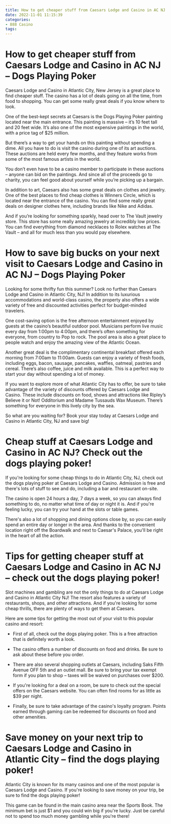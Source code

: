 ```yaml
---
title: How to get cheaper stuff from Caesars Lodge and Casino in AC NJ – Dogs Playing Poker
date: 2022-11-01 11:15:39
categories:
- 888 Casino
tags:
---
```



#  How to get cheaper stuff from Caesars Lodge and Casino in AC NJ – Dogs Playing Poker

Caesars Lodge and Casino in Atlantic City, New Jersey is a great place to find cheaper stuff. The casino has a lot of deals going on all the time, from food to shopping. You can get some really great deals if you know where to look.

One of the best-kept secrets at Caesars is the Dogs Playing Poker painting located near the main entrance. This painting is massive – it’s 10 feet tall and 20 feet wide. It’s also one of the most expensive paintings in the world, with a price tag of $25 million.

But there’s a way to get your hands on this painting without spending a dime. All you have to do is visit the casino during one of its art auctions. These auctions are held every few months, and they feature works from some of the most famous artists in the world.

You don’t even have to be a casino member to participate in these auctions – anyone can bid on the paintings. And since all of the proceeds go to charity, you can feel good about yourself while you’re picking up a bargain.

In addition to art, Caesars also has some great deals on clothes and jewelry. One of the best places to find cheap clothes is Winners Circle, which is located near the entrance of the casino. You can find some really great deals on designer clothes here, including brands like Nike and Adidas.

And if you’re looking for something sparkly, head over to The Vault jewelry store. This store has some really amazing jewelry at incredibly low prices. You can find everything from diamond necklaces to Rolex watches at The Vault – and all for much less than you would pay elsewhere.

#  How to save big bucks on your next visit to Caesars Lodge and Casino in AC NJ – Dogs Playing Poker

Looking for some thrifty fun this summer? Look no further than Caesars Lodge and Casino in Atlantic City, NJ! In addition to its luxurious accommodations and world-class casino, the property also offers a wide variety of free and discounted activities perfect for budget-minded travelers.

One cost-saving option is the free afternoon entertainment enjoyed by guests at the casino’s beautiful outdoor pool. Musicians perform live music every day from 1:00pm to 4:00pm, and there’s often something for everyone, from country to Pop to rock. The pool area is also a great place to people watch and enjoy the amazing view of the Atlantic Ocean.

Another great deal is the complimentary continental breakfast offered each morning from 7:00am to 11:00am. Guests can enjoy a variety of fresh foods, including eggs, bacon, sausage, pancakes, waffles, oatmeal, pastries and cereal. There’s also coffee, juice and milk available. This is a perfect way to start your day without spending a lot of money.

If you want to explore more of what Atlantic City has to offer, be sure to take advantage of the variety of discounts offered by Caesars Lodge and Casino. These include discounts on food, shows and attractions like Ripley’s Believe it or Not! Odditorium and Madame Tussauds Wax Museum. There’s something for everyone in this lively city by the sea.

So what are you waiting for? Book your stay today at Caesars Lodge and Casino in Atlantic City, NJ and save big!

#  Cheap stuff at Caesars Lodge and Casino in AC NJ? Check out the dogs playing poker!

If you're looking for some cheap things to do in Atlantic City, NJ, check out the dogs playing poker at Caesars Lodge and Casino. Admission is free and there's lots of stuff to see and do, including a bar and restaurant on-site.

The casino is open 24 hours a day, 7 days a week, so you can always find something to do, no matter what time of day or night it is. And if you're feeling lucky, you can try your hand at the slots or table games.

There's also a lot of shopping and dining options close by, so you can easily spend an entire day or longer in the area. And thanks to the convenient location right off the Boardwalk and next to Caesar's Palace, you'll be right in the heart of all the action.

#  Tips for getting cheaper stuff at Caesars Lodge and Casino in AC NJ – check out the dogs playing poker!

Slot machines and gambling are not the only things to do at Caesars Lodge and Casino in Atlantic City NJ! The resort also features a variety of restaurants, shops, and other attractions. And if you're looking for some cheap thrills, there are plenty of ways to get them at Caesars.

Here are some tips for getting the most out of your visit to this popular casino and resort:

- First of all, check out the dogs playing poker. This is a free attraction that is definitely worth a look.

- The casino offers a number of discounts on food and drinks. Be sure to ask about these before you order.

- There are also several shopping outlets at Caesars, including Saks Fifth Avenue OFF 5th and an outlet mall. Be sure to bring your tax exempt form if you plan to shop – taxes will be waived on purchases over $200.

- If you're looking for a deal on a room, be sure to check out the special offers on the Caesars website. You can often find rooms for as little as $39 per night.

- Finally, be sure to take advantage of the casino's loyalty program. Points earned through gaming can be redeemed for discounts on food and other amenities.

#  Save money on your next trip to Caesars Lodge and Casino in Atlantic City – find the dogs playing poker!

Atlantic City is known for its many casinos and one of the most popular is Caesars Lodge and Casino. If you're looking to save money on your trip, be sure to find the dogs playing poker!

This game can be found in the main casino area near the Sports Book. The minimum bet is just $1 and you could win big if you're lucky. Just be careful not to spend too much money gambling while you're there!